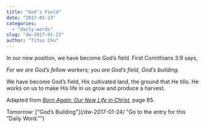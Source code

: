 ```yaml
---
title: "God’s Field"
date: "2017-01-23"
categories: 
  - "daily-words"
slug: "dw-2017-01-23"
author: "Titus Chu"
---
```


In our new position, we have become God’s field. First Corinthians 3:9 says,

_For we are God’s fellow workers; you are God’s field, God’s building._

We have become God’s field, His cultivated land, the ground that He tills. He works on us to make His life in us grow and produce a harvest.

Adapted from _[Born Again: Our New Life in Christ](/book-born-again/ "Go to the listing for this book."),_ page 65.

Tomorrow: ["God’s Building"](/dw-2017-01-24/ "Go to the entry for this "Daily Word."")
